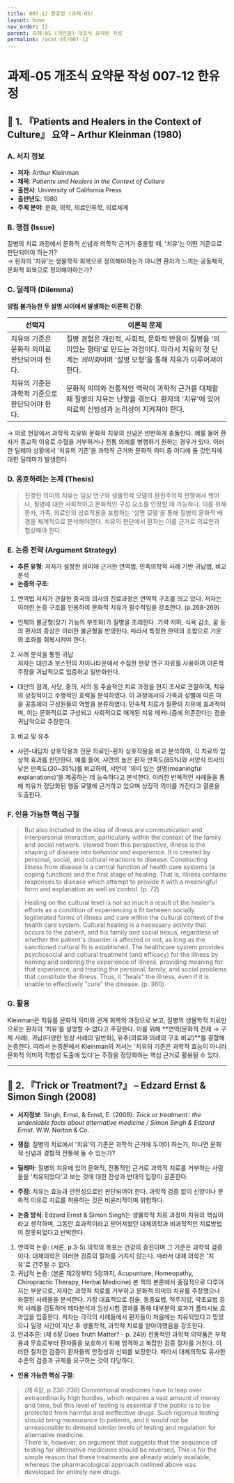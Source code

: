 ```yaml
---
title: 007-12 한유정 (과제-05)
layout: home
nav_order: 12
parent: 과제-05 (개인별) 개조식 요약문 작성
permalink: /asmt-05/007-12
---
```


# 과제-05 개조식 요약문 작성 007-12 한유정 

## 📘 1. 『Patients and Healers in the Context of Culture』 요약 – Arthur Kleinman (1980)

### A. 서지 정보  
- **저자**: Arthur Kleinman
- **제목**: *Patients and Healers in the Context of Culture*  
- **출판사**: University of California Press  
- **출판년도**: 1980  
- **주제 분야**: 문화, 의학, 의료인류학, 의료체계  


### B. 쟁점 (Issue)  
질병의 치료 과정에서 문화적 신념과 의학적 근거가 충돌할 때, '치유’는 어떤 기준으로 판단되어야 하는가?  
→ 환자의 '치유'는 생물학적 회복으로 정의해야하는가 아니면 환자가 느끼는 공동체적, 문화적 회복으로 정의해야하는가?


### C. 딜레마 (Dilemma)  
**양립 불가능한 두 설명 사이에서 발생하는 이론적 긴장**:

| 선택지 | 이론적 문제 |
|--------|-------------|
| 치유의 기준은 문화적 의미로 판단되어야 한다. | 질병 경험은 개인적, 사회적, 문화적 반응이 질병을 '의미있는 형태'로 만드는 과정이다. 따라서 치유의 첫 단계는 *의미화*이며 '설명 모형'을 통해 치유가 이루어져야 한다.|
| 치유의 기준은 과학적 기준으로 판단되어야 한다. | 문화적 의미와 전통적인 맥락이 과학적 근거를 대체할 때 질병의 치유는 난항을 겪는다. 환자의 '치유'에 있어 의료의 신빙성과 논리성이 지켜져야 한다. |

→ 의료 현장에서 과학적 치유와 문화적 치유의 신념은 빈번하게 충돌한다. 예를 들어 환자가 종교적 이유로 수혈을 거부하거나 전통 의례를 병행하기 원하는 경우가 있다. 이러한 딜레마 상황에서 '치유의 기준'을 과학적 근거와 문화적 의미 중 어디에 둘 것인지에 대한 딜레마가 발생한다.


### D. 옹호하려는 논제 (Thesis)  
> 진정한 의미의 치유는 임상 연구와 생물학적 모델의 환원주의적 편향에서 벗어나, 질병에 대한 사회적이고 문화적인 구성 요소를 인정할 때 가능하다. 이를 위해 환자, 가족, 의료인의 상호작용을 포함하는 '설명 모델'을 통해 질병의 문화적 배경을 체계적으로 분석해야한다. 치유의 판단에서 환자는 이를 근거로 의료인과 협상해야 한다. 

### E. 논증 전략 (Argument Strategy)  
- **추론 유형**: 저자가 설정한 의미에 근거한 연역법, 민족의학적 사례 기반 귀납법, 비교 분석  
- **논증의 구조**:  
1) 연역법
저자가 관찰한 중국의 의사의 진료과정은 연역적 구조를 띄고 있다. 저자는 이러한 논증 구조를 인용하여 문화적 치유가 필수적임을 강조한다. (p.268-269)  
- 인체의 불균형(장기 기능의 부조화)가 질병을 초래한다. 기력 저하, 식욕 감소, 꿈 등의 환자의 증상은 이러한 불균형을 반영한다. 따라서 특정한 한약의 조합으로 기운의 조화를 회복시켜야 한다.  
2) 사례 분석을 통한 귀납  
저자는 대만과 보스턴의 차이나타운에서 수집한 현장 연구 자료를 사용하여 이론적 주장을 귀납적으로 입증하고 일반화한다.  
- 대만의 점괘, 사당, 중의, 서의 등 주술적인 치료 과정을 현지 조사로 관찰하여, 치유의 상징적이고 수행적인 효력을 분석하였다. 이 과정에서의 가족과 성별에 따른 마을 공동체의 구성원들의 역할을 분류하였다. 민속적 치료가 질환의 치유에 효과적이며, 이는 문화적으로 구성되고 사회적으로 매개된 치유 메커니즘에 의존한다는 점을 귀납적으로 주장한다.    
3) 비교 및 유추  
- 샤먼-내담자 상호작용과 전문 의료인-환자 상호작용을 비교 분석하여, 각 치료의 임상적 효과를 판단한다. 예를 들어, 샤먼의 높은 환자 만족도(85%)와 서양식 의사의 낮은 만족도(30~35%)를 비교하여, 샤먼이 '의미 있는 설명(meaningful explanations)'을 제공하는 데 능숙하다고 분석한다. 이러한 반복적인 사례들을 통해 치유가 정당화된 행동 모델에 근거하고 있으며 상징적 의미를 가진다고 결론을 도출한다.  

### F. 인용 가능한 핵심 구절
> But also included in the idea of illness are communication and interpersonal interaction, particularly within the context of the family and social network. Viewed from this perspective, illness is the shaping of disease into behavior and experience. It is created by personal, social, and cultural reactions to disease. Constructing illness from disease 
is a central function of health care systems (a coping function) and the first stage of healing. That is, illness contains responses to disease which attempt to provide it with a meaningful form and explanation as well as control.  (p. 72)  

> Healing on the cultural level is not so much a result of the healer's efforts as a condition of experiencing a fit between socially legitimated forms of illness and care within the cultural context of the health care system. Cultural healing is a necessary activity that occurs to the patient, and his family and social nexus, regardless of whether the patient's disorder is affected or not, as long as the sanctioned cultural fit is established. The healthcare system provides psychosocial and cultural treatment (and efficacy) for the illness by naming and ordering the experience of illness, providing meaning for that experience, and treating the personal, family, and social problems that constitute the illness. Thus, it "heals" the illness, even if it is unable to effectively "cure" the disease. (p. 360) 


### G. 활용
Kleinman은 치유를 문화적 의미와 관계 회복의 과정으로 보고, 질병의 생물학적 치료만으로는 환자의 ‘치유’를 설명할 수 없다고 주장한다. 이를 위해 **연역(문화적 전제 → 구체 사례), 귀납(다양한 임상 사례의 일반화), 유추(의료와 의례의 구조 비교)**를 결합해 논증한다. 따라서 논증문에서 Kleinman의 저서는 '치유의 기준은 과학적 효능이 아니라 문화적 의미의 적합성 도출에 있다'는 주장을 정당화하는 핵심 근거로 활용될 수 있다.  


---

## 📘 2. 『Trick or Treatment?』 – Edzard Ernst & Simon Singh (2008)

- **서지정보**: Singh, Ernst, & Ernst, E. (2008). *Trick or treatment : the undeniable facts about alternative medicine / Simon Singh & Edzard Ernst.* W.W. Norton & Co.  

- **쟁점**: 질병의 치료에서 '치유'의 기준은 과학적 근거에 두어야 하는가, 아니면 문화적 신념과 경험적 전통에 둘 수 있는가?   
- **딜레마**: 질병의 치유에 있어 문화적, 전통적인 근거로 과학적 치료를 거부하는 사람들을 '치유되었다'고 보는 것에 대한 찬성과 반대의 입장이 공존한다.  
- **주장**: 치유는 효능과 안전성으로만 판단되어야 한다. 과학적 검증 없이 신앙이나 문화적 이유로 치료를 허용하는 것은 비윤리적이며 위험하다.  
- **논증 방식**: Edzard Ernst & Simon Singh는 생물학적 치료 과정이 치유의 핵심이라고 생각하며, 그동안 효과적이라고 믿어져왔던 대체의학과 비과학적인 치료방법이 잘못되었다고 반박한다.   
1) 연역적 논증: (서론, p.3-5) 의학의 목표는 건강의 증진이며 그 기준은 과학적 검증이다. 대체의학은 이러한 검증의 절차를 거치지 않는다. 따라서 대체 의학은 '치유'로 간주될 수 없다.  
2) 귀납적 논증: (본론 제2장부터 5장까지, Acupunture, Homeopathy, Chiropractic Therapy, Herbal Medicine) 본 책의 본론에서 중점적으로 다루어지는 부분으로, 저자는 과학적 치료를 거부하고 문화적 의미의 치유를 주장했으나 좌절된 사례들을 분석한다. 가장 대표적으로 침술, 동종요법, 척주지압, 약초요법 등의 사례를 검토하며 메타분석과 임상시험 결과를 통해 대부분의 효과가 플라시보 효과임을 입증한다. 저자는 각각의 사례들에서 환자들이 처음에는 치유되었다고 믿었으나 일정 시간이 지난 후 생물학적, 과학적 치료를 받아야했음을 강조한다.  
3) 인과추론: (제 6장 Does Truth Matter? - p. 249) 전통적인 과학적 의약품은 부작용과 무효로부터 환자들을 보호하기 위해 엄격하고 복잡한 검증 절차를 거친다. 이러한 철저한 검증이 환자들의 안정성과 신뢰를 보장한다. 따라서 대체의학도 유사한 수준의 검증과 규제를 요구하는 것이 타당하다.  
- **인용 가능한 핵심 구절**: 
>(제 6장, p.236-238) Conventional medicines have to leap over extraordinarily high hurdles, which requires a vast amount of money and time, but this level of testing is essential if the public is to be protected from harmful and ineffective drugs. Such rigorous testing should bring measurance to patients, and it would not be unreasonable to demand similar levels of testing and regulation for alternative medicine.   
There is, however, an argument that suggests that the sequence of testing for alternative medicines should be reversed, This is for the simple reason that these treatments are already widely available, whereas the pharmacological approach outlined above was developed for entirely new drugs.  

